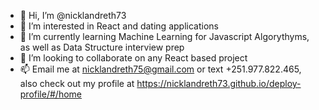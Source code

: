 - 👋 Hi, I’m @nicklandreth73
- 👀 I’m interested in React and dating applications
- 🌱 I’m currently learning Machine Learning for Javascript Algorythyms, as well as Data Structure interview prep
- 💞️ I’m looking to collaborate on any React based project 
- 📫 Email me at nicklandreth75@gmail.com or text +251.977.822.465, also check out my profile at https://nicklandreth73.github.io/deploy-profile/#/home


<!---
nicklandreth73/nicklandreth73 is a ✨ special ✨ repository because its `README.md` (this file) appears on your GitHub profile.
You can click the Preview link to take a look at your changes.
--->
